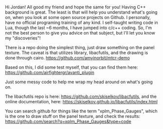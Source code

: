 
Hi Jordan! All good my friend and hope the same for you! Having C++ background is great. The least is that will help you understand what's going on, when you look at some open source projects on Github. I personally, have no official programing training of any kind. I self-taught writing code in Lua, though the last ~6 months, I have jumped into c/c++ coding. So, I'm not the best person to give you advice on that subject, but I'll let you know my "discoveries"!

There is a repo doing the simplest thing, just draw something on the panel texture. The caveat is that utilizes library, libacfutils, and the drawing is done through cairo. https://github.com/amyinorbit/mtcr-demo

Based on this, I did some test myself, that you can find them here: https://github.com/airfightergr/avanti_plugin

Just some messy code to help me wrap my head around on what's going on.

The libacfutils repo is here: https://github.com/skiselkov/libacfutils, and the online documentation, here: https://skiselkov.github.io/libacfutils/index.html

You can search github for things like the term "xplm_Phase_Gauges", which is the one to draw stuff on the panel texture, and check the results: https://github.com/search?q=xplm_Phase_Gauges&type=code